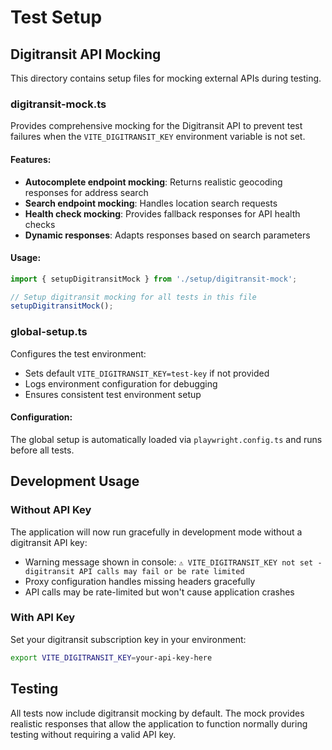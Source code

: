 # Test Setup

## Digitransit API Mocking

This directory contains setup files for mocking external APIs during testing.

### digitransit-mock.ts

Provides comprehensive mocking for the Digitransit API to prevent test failures when the `VITE_DIGITRANSIT_KEY` environment variable is not set.

#### Features:
- **Autocomplete endpoint mocking**: Returns realistic geocoding responses for address search
- **Search endpoint mocking**: Handles location search requests
- **Health check mocking**: Provides fallback responses for API health checks
- **Dynamic responses**: Adapts responses based on search parameters

#### Usage:
```typescript
import { setupDigitransitMock } from './setup/digitransit-mock';

// Setup digitransit mocking for all tests in this file
setupDigitransitMock();
```

### global-setup.ts

Configures the test environment:
- Sets default `VITE_DIGITRANSIT_KEY=test-key` if not provided
- Logs environment configuration for debugging
- Ensures consistent test environment setup

#### Configuration:
The global setup is automatically loaded via `playwright.config.ts` and runs before all tests.

## Development Usage

### Without API Key
The application will now run gracefully in development mode without a digitransit API key:
- Warning message shown in console: `⚠️ VITE_DIGITRANSIT_KEY not set - digitransit API calls may fail or be rate limited`
- Proxy configuration handles missing headers gracefully
- API calls may be rate-limited but won't cause application crashes

### With API Key
Set your digitransit subscription key in your environment:
```bash
export VITE_DIGITRANSIT_KEY=your-api-key-here
```

## Testing
All tests now include digitransit mocking by default. The mock provides realistic responses that allow the application to function normally during testing without requiring a valid API key.